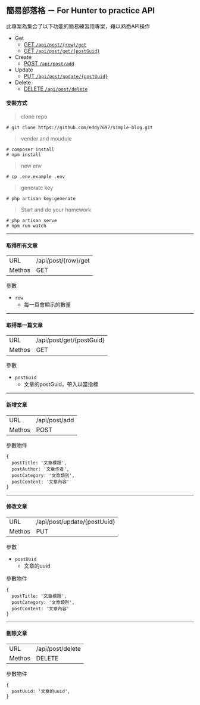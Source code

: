 ## 簡易部落格 － For Hunter to practice API

此專案為集合了以下功能的簡易練習用專案，藉以熟悉API操作

 - Get
   - [GET `/api/post/{row}/get`](#取得所有文章)
   - [GET `/api/post/get/{postGuid}`](#取得單一篇文章)
 - Create
   - [POST `/api/post/add`](#新增文章)
 - Update
   - [PUT `/api/post/update/{postUuid}`](#修改文章)
 - Delete
   - [DELETE `/api/post/delete`](#刪除文章)

#### 安裝方式

> clone repo
```
# git clone https://github.com/eddy7697/simple-blog.git
```

> vendor and moudule
```
# composer install
# npm install
```

> new env
```
# cp .env.example .env
```

> generate key
```
# php artisan key:generate
```

> Start and do your homework
```
# php artisan serve
# npm run watch
```

---
#### 取得所有文章

<table>
  <tr>
    <td>URL</td>
    <td>/api/post/{row}/get</td>
  </tr>
  <tr>
    <td>Methos</td>
    <td>GET</td>
  </tr>
</table>

參數

 - `row`
   - 每一頁會顯示的數量

---
#### 取得單一篇文章

<table>
  <tr>
    <td>URL</td>
    <td>/api/post/get/{postGuid}</td>
  </tr>
  <tr>
    <td>Methos</td>
    <td>GET</td>
  </tr>
</table>

參數

 - `postGuid`
   - 文章的postGuid，帶入以當指標

---
#### 新增文章

<table>
  <tr>
    <td>URL</td>
    <td>/api/post/add</td>
  </tr>
  <tr>
    <td>Methos</td>
    <td>POST</td>
  </tr>
</table>

參數物件

```
{
  postTitle: '文章標題',
  postAuthor: '文章作者',
  postCategory: '文章類別',
  postContent: '文章內容'
}
```
---
#### 修改文章

<table>
  <tr>
    <td>URL</td>
    <td>/api/post/update/{postUuid}</td>
  </tr>
  <tr>
    <td>Methos</td>
    <td>PUT</td>
  </tr>
</table>

參數
 - `postUuid`
   - 文章的uuid

參數物件
```
{
  postTitle: '文章標題',
  postCategory: '文章類別',
  postContent: '文章內容'
}
```
---
#### 刪除文章

<table>
  <tr>
    <td>URL</td>
    <td>/api/post/delete</td>
  </tr>
  <tr>
    <td>Methos</td>
    <td>DELETE</td>
  </tr>
</table>

參數物件
```
{
  postUuid: '文章的uuid',
}
```